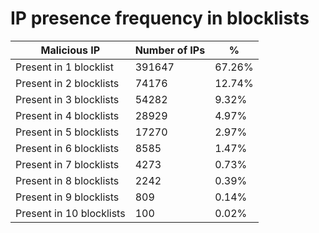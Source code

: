 # IP presence frequency in blocklists
| Malicious IP | Number of IPs | % |
|----|----|----|
| Present in 1 blocklist | 391647 | 67.26% |
| Present in 2 blocklists | 74176 | 12.74% |
| Present in 3 blocklists | 54282 | 9.32% |
| Present in 4 blocklists | 28929 | 4.97% |
| Present in 5 blocklists | 17270 | 2.97% |
| Present in 6 blocklists | 8585 | 1.47% |
| Present in 7 blocklists | 4273 | 0.73% |
| Present in 8 blocklists | 2242 | 0.39% |
| Present in 9 blocklists | 809 | 0.14% |
| Present in 10 blocklists | 100 | 0.02% |
